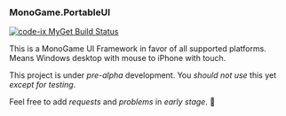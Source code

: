 ### MonoGame.PortableUI

[![code-ix MyGet Build Status](https://www.myget.org/BuildSource/Badge/code-ix?identifier=87730a8e-c720-4308-a91e-c5b2db6ca890)](https://www.myget.org/)

This is a MonoGame UI Framework in favor of all supported platforms. Means Windows desktop with mouse to iPhone with touch. 

This project is under *pre-alpha* development. You *should not use* this yet *except for testing*. 

Feel free to add *requests* and *problems* in *early stage*. :bug:
